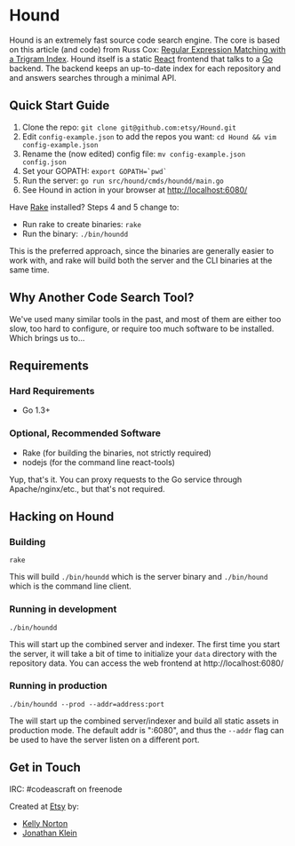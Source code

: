 # Hound

Hound is an extremely fast source code search engine. The core is based on this article (and code) from Russ Cox:
[Regular Expression Matching with a Trigram Index](http://swtch.com/~rsc/regexp/regexp4.html). Hound itself is a static
[React](http://facebook.github.io/react/) frontend that talks to a [Go](http://golang.org/) backend. The backend keeps an up-to-date index for each
repository and and answers searches through a minimal API.

## Quick Start Guide

1. Clone the repo: `git clone git@github.com:etsy/Hound.git`
2. Edit `config-example.json` to add the repos you want: `cd Hound && vim config-example.json`
3. Rename the (now edited) config file: `mv config-example.json config.json`
4. Set your GOPATH: ``export GOPATH=`pwd` ``
5. Run the server: `go run src/hound/cmds/houndd/main.go`
6. See Hound in action in your browser at [http://localhost:6080/](http://localhost:6080/)

Have [Rake](http://docs.seattlerb.org/rake/) installed? Steps 4 and 5 change to:

* Run rake to create binaries: `rake`
* Run the binary: `./bin/houndd`

This is the preferred approach, since the binaries are generally easier to work with, and rake will build both the server and the CLI binaries at the same time.

## Why Another Code Search Tool?

We've used many similar tools in the past, and most of them are either too slow, too hard to configure, or require too much software to be installed.
Which brings us to...

## Requirements

### Hard Requirements
* Go 1.3+

### Optional, Recommended Software
* Rake (for building the binaries, not strictly required)
* nodejs (for the command line react-tools)

Yup, that's it. You can proxy requests to the Go service through Apache/nginx/etc., but that's not required.

## Hacking on Hound

### Building

```
rake
```

This will build `./bin/houndd` which is the server binary and `./bin/hound` which is the command line client.

### Running in development

```
./bin/houndd
```

This will start up the combined server and indexer. The first time you start the server, it will take a bit of time to initialize your `data` directory with the repository data.
You can access the web frontend at http://localhost:6080/

### Running in production

```
./bin/houndd --prod --addr=address:port
```

The will start up the combined server/indexer and build all static assets in production mode. The default addr is ":6080", and thus the `--addr` flag can be used to have the server listen on a different port.

## Get in Touch

IRC: #codeascraft on freenode

Created at [Etsy](https://www.etsy.com) by:

* [Kelly Norton](https://github.com/kellegous)
* [Jonathan Klein](https://github.com/jklein)

